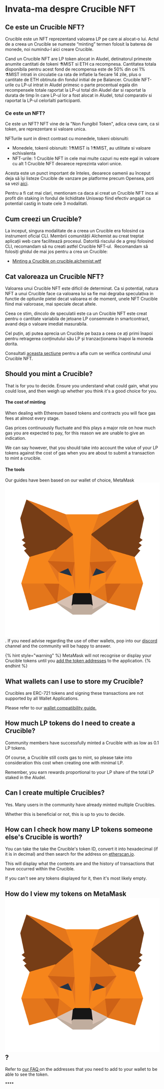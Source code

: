 # Invata-ma despre Crucible NFT

## Ce este un Crucible NFT?

Crucible este un NFT reprezentand valoarea LP pe care ai alocat-o lui. Actul de a creea un Crucible se numeste “minting” termen folosit la baterea de monede, noi numindu-l aici creare Crucible.

Cand un Crucible NFT are LP token alocat in Aludel, detinatorul primeste anumite cantitati de tokeni ⚗️MIST si ETH ca recompnesa. Cantitatea totala disponibila pentru acest fond de recompensa este de 50% din cei 1% ⚗️MIST intrati in circulatie ca rata de inflatie la fiecare 14 zile, plus o cantitate de ETH obtinuta din fondul initial de pe Balancer. Crucible NFT-urile cu LP-ul intrat in Aludel primesc o parte procentual egala din recompensele totale raportat la LP-ul total din Aludel dar si raportat la durata de timp în care LP-ul lor a fost alocat in Aludel, totul comparativ si raportat la LP-ul celorlalti participanti.

### Ce este un NFT?

Ce este un NFT? NFT vine de la "Non Fungibil Token", adica ceva care, ca si token, are reprezentare si valoare unica.

NFTurile sunt in direct contrast cu monedele, tokeni obisnuiti:

* Monedele, tokenii obisnuiti: 1⚗️MIST is 1⚗️MIST, au utilitate si valoare echivalenta
* NFT-urile: 1 Crucible NFT in cele mai multe cazuri nu este egal in valoare cu alt 1 Crucible NFT deoarece reprezinta valori unice.

Acesta este un punct important de înteles, deoarece oamenii au început deja să își listeze Crucible de vanzare pe platforme precum Opensea, poti sa vezi [aici](https://opensea.io/assets/0x54e0395cfb4f39bef66dbcd5bd93cca4e9273d56/620479970925497750675476517677400441094103376596). 

Pentru a fi cat mai clari, mentionam ca daca ai creat un Crucible NFT inca ai profit din staking in fondul de lichiditate Uniswap fiind efectiv angajat ca potential castig in toate cele 3 modalitati.

## Cum creezi un Crucible?

La inceput, singura modalitate de a creea un Crucible era folosind ca instrument oficial CLI. Membrii comunității Alchemist au creat treptat aplicații web care facilitează procesul. Datorită riscului de a greși folosind CLI, recomandam să nu creati astfel Crucible NFT-ul. ‌ Recomandam să folosiți ghidul de mai jos pentru a crea un Crucible:

* [Minting a Crucible on crucible.alchemist.wtf](guides-crucible.alchemist.wtf/)



## Cat valoreaza un Crucible NFT?

Valoarea unui Crucible NFT este dificil de determinat. Ca si potential, natura NFT a unui Crucible face ca valoarea lui sa fie mai degraba speculativa in functie de optiunile pietei decat valoarea ei de moment, unele NFT Crucible fiind mai valoroase, mai speciale decat altele.

Ceea ce stim, dincolo de speculatii este ca un Crucible NFT este creat pentru o cantitate variabila de jetoane LP consemnate in smartcontract, avand deja o valoare imediat masurabila.

Cel puțin, ați putea aprecia un Crucible pe baza a ceea ce ați primi înapoi pentru retragerea conținutului său LP și tranzacționarea înapoi la moneda dorita.

Consultati [aceasta sectiune](teach-me-about-crucibles.md#how-can-i-check-how-many-lp-tokens-someone-elses-crucible-is-worth) pentru a afla cum se verifica continutul unui Crucible NFT.

## Should you mint a Crucible?

That is for you to decide. Ensure you understand what could gain, what you could lose, and then weigh up whether you think it's a good choice for you.

#### The cost of minting

When dealing with Ethereum based tokens and contracts you will face gas fees at almost every stage. 

Gas prices continuously fluctuate and this plays a major role on how much gas you are expected to pay, for this reason we are unable to give an indication.

We can say however, that you should take into account the value of your LP tokens against the cost of gas when you are about to submit a transaction to mint a crucible.

#### The tools

Our guides have been based on our wallet of choice, MetaMask![](../.gitbook/assets/metamask-fox.svg). If you need advise regarding the use of other wallets, pop into our [discord](http://discord.alchemist.wtf) channel and the community will be happy to answer.

{% hint style="warning" %}
MetaMask will not recognise or display your Crucible tokens until you [add the token addresses](faq.md#why-cant-i-see-my-mist-in-my-wallet) to the application. 
{% endhint %}

## What wallets can I use to store my Crucible?

Crucibles are ERC-721 tokens and signing these transactions are not supported by all Wallet Applications. 

Please refer to our [wallet compatibility guide.](wallet-compatibility.md)

## How much LP tokens do I need to create a Crucible?

Community members have successfully minted a Crucible with as low as 0.1 LP tokens.

Of course, a Crucible still costs gas to mint, so please take into consideration this cost when creating one with minimal LP.

Remember, you earn rewards proportional to your LP share of the total LP staked in the Aludel.

## Can I create multiple Crucibles?

Yes. Many users in the community have already minted multiple Crucibles.

Whether this is beneficial or not, this is up to you to decide.

## How can I check how many LP tokens someone else's Crucible is worth?

You can take the take the Crucible's token ID, convert it into hexadecimal \(if it is in decimal\) and then search for the address on [etherscan.io](https://etherscan.io).

This will display what the contents are and the history of transactions that have occurred within the Crucible.

If you can't see any tokens displayed for it, then it's most likely empty.

## How do I view my tokens on MetaMask ![](../.gitbook/assets/metamask-fox.svg) ?

Refer to [our FAQ ](faq.md#why-cant-i-see-my-mist-in-my-wallet)on the addresses that you need to add to your wallet to be able to see the token.

\*\*\*\*

